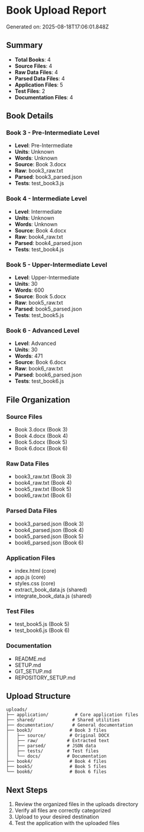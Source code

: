 # Book Upload Report

Generated on: 2025-08-18T17:06:01.848Z

## Summary
- **Total Books**: 4
- **Source Files**: 4
- **Raw Data Files**: 4
- **Parsed Data Files**: 4
- **Application Files**: 5
- **Test Files**: 2
- **Documentation Files**: 4

## Book Details


### Book 3 - Pre-Intermediate Level
- **Level**: Pre-Intermediate
- **Units**: Unknown
- **Words**: Unknown
- **Source**: Book 3.docx
- **Raw**: book3_raw.txt
- **Parsed**: book3_parsed.json
- **Tests**: test_book3.js

### Book 4 - Intermediate Level
- **Level**: Intermediate
- **Units**: Unknown
- **Words**: Unknown
- **Source**: Book 4.docx
- **Raw**: book4_raw.txt
- **Parsed**: book4_parsed.json
- **Tests**: test_book4.js

### Book 5 - Upper-Intermediate Level
- **Level**: Upper-Intermediate
- **Units**: 30
- **Words**: 600
- **Source**: Book 5.docx
- **Raw**: book5_raw.txt
- **Parsed**: book5_parsed.json
- **Tests**: test_book5.js

### Book 6 - Advanced Level
- **Level**: Advanced
- **Units**: 30
- **Words**: 471
- **Source**: Book 6.docx
- **Raw**: book6_raw.txt
- **Parsed**: book6_parsed.json
- **Tests**: test_book6.js


## File Organization

### Source Files
- Book 3.docx (Book 3)
- Book 4.docx (Book 4)
- Book 5.docx (Book 5)
- Book 6.docx (Book 6)

### Raw Data Files
- book3_raw.txt (Book 3)
- book4_raw.txt (Book 4)
- book5_raw.txt (Book 5)
- book6_raw.txt (Book 6)

### Parsed Data Files
- book3_parsed.json (Book 3)
- book4_parsed.json (Book 4)
- book5_parsed.json (Book 5)
- book6_parsed.json (Book 6)

### Application Files
- index.html (core)
- app.js (core)
- styles.css (core)
- extract_book_data.js (shared)
- integrate_book_data.js (shared)

### Test Files
- test_book5.js (Book 5)
- test_book6.js (Book 6)

### Documentation
- README.md
- SETUP.md
- GIT_SETUP.md
- REPOSITORY_SETUP.md

## Upload Structure
```
uploads/
├── application/          # Core application files
├── shared/              # Shared utilities
├── documentation/       # General documentation
├── book3/              # Book 3 files
│   ├── source/         # Original DOCX
│   ├── raw/           # Extracted text
│   ├── parsed/        # JSON data
│   ├── tests/         # Test files
│   └── docs/          # Documentation
├── book4/              # Book 4 files
├── book5/              # Book 5 files
└── book6/              # Book 6 files
```

## Next Steps
1. Review the organized files in the uploads directory
2. Verify all files are correctly categorized
3. Upload to your desired destination
4. Test the application with the uploaded files

